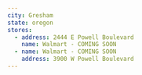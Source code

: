 ```yaml
---
city: Gresham
state: oregon
stores:
  - address: 2444 E Powell Boulevard
    name: Walmart - COMING SOON
  - name: Walmart - COMING SOON
    address: 3900 W Powell Boulevard
---
```

